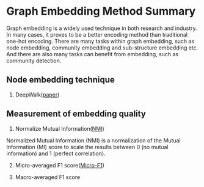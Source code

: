 # Graph Embedding Method Summary
Graph embedding is a widely used technique in both research and industry. In many cases, it proves to be a better encoding method than traditional one-hot encoding. There are many tasks within graph embedding, such as node embedding, community embedding and sub-structure embedding etc. And there are also many tasks can benefit from embedding, such as community detection.

## Node embedding technique
1. DeepWalk([paper](https://arxiv.org/pdf/1403.6652.pdf))

## Measurement of embedding quality
1. Normalize Mutual Information([NMI](https://course.ccs.neu.edu/cs6140sp15/7_locality_cluster/Assignment-6/NMI.pdf))

Normalized Mutual Information (NMI) is a normalization of the Mutual Information (MI) score to scale the results between 0 (no mutual information) and 1 (perfect correlation).

2. Micro-averaged F1 score([Micro-F1](https://peltarion.com/knowledge-center/documentation/evaluation-view/classification-loss-metrics/micro-f1-score))

3. Macro-averaged F1 score
